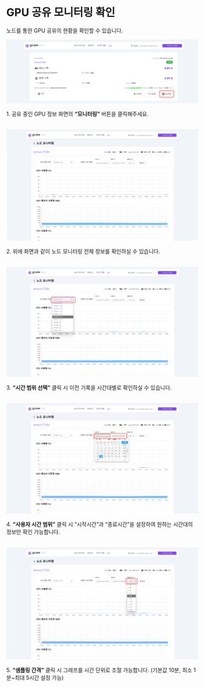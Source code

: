# GPU 공유 모니터링 확인

노드를 통한 GPU 공유의 현황을 확인할 수 있습니다.  

![monitoring-gpu-list](img/check-gpu-sharing-monitoring/monitoring-gpu-list.png)

1\. 공유 중인 GPU 정보 화면의 **“모니터링”** 버튼을 클릭해주세요. <br><br>


![monitor-node](img/check-gpu-sharing-monitoring/monitor-node.png)

2\. 위에 화면과 같이 노드 모니터링 전체 정보를 확인하실 수 있습니다. <br><br>

![select-time-range](img/check-gpu-sharing-monitoring/select-time-range.png)

3\. **“시간 범위 선택”** 클릭 시 이전 기록을 시간대별로 확인하실 수 있습니다. <br><br>

![specify-user-time-range](img/check-gpu-sharing-monitoring/specify-user-time-range.png)

4\. **“사용자 시간 범위”** 클릭 시 “시작시간”과 “종료시간”을 설정하여 원하는 시간대의 정보만 확인 가능합니다. <br><br>

![sampling-interval](img/check-gpu-sharing-monitoring/sampling-interval.png)

5\. **“샘플링 간격”** 클릭 시 그래프를 시간 단위로 조절 가능합니다. (기본값 10분, 최소 1분~최대 5시간 설정 가능) <br><br>